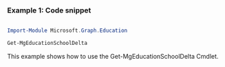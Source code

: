 ### Example 1: Code snippet

```powershell

Import-Module Microsoft.Graph.Education

Get-MgEducationSchoolDelta

```
This example shows how to use the Get-MgEducationSchoolDelta Cmdlet.

